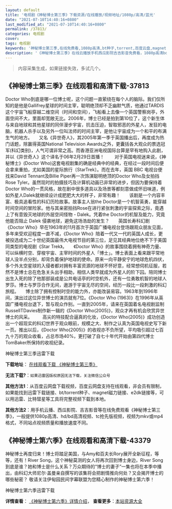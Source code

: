 ```yaml
---
layout: default
title: '电视剧《神秘博士第三季》下载资源/在线播放/视频地址/1080p/高清/蓝光'
date: "2021-07-10T14:40:16+0800"
last_modified_at: "2021-07-10T14:40:16+0800"
permalink: /37813/
categories: 电视剧
cover:
tags: 电视剧
keywords: '神秘博士第三季,在线免费看,1080p高清,bt种子,torrent,百度云盘,magnet,磁力链,迅雷下载资源'
description: '《神秘博士第三季》在线云播放手机西瓜影院吉吉影音免费看，1080p高清bd/hd未删减完整版和tc抢先枪版，mkv/mp4格式，附带bt/torrent种子、magnet/磁力链、百度云盘、网盘资源迅雷下载链接'
---
```


>内容采集生成，如果链接失效，多试几个。


## 《神秘博士第三季》在线观看和高清下载-37813

Doctor Who到底是哪一位博士呢，这个问题一直萦绕在每个人的脑际。我们仅所知的是他是Gallifrey星球的时间主宰，聪明绝顶却不乏幽默气质，他通过TARDIS这个宇宙飞船穿越二维空间（时间和空间），飞船看上去像一个英国警察岗亭，外面空间不大，里面却宽敞无比。2006年，博士已经是拍到第10位了，这个新生体与来自地球和其他星球的同伴漫步宇宙，抗击压迫，智取邪恶的外星人，发狂的电脑，机器人杀手以及另外一位叫法师的时间主宰，是他让宇宙成为一个和平的布满生气的地方。　　又名《异世奇人》，其2005年第一季于英国播出后，再度成为热门话题，除赢得英国National Television Awards之外，更囊括各大观众的票选冠军(科幻类别)，人气可谓非常之高。而香港亚洲电视国际台算是罕有地购入此剧，并以《异世奇人》这个译名于06年2月29日首播！ 　　对于英国电视迷来说，《神秘博士》(Doctor Who)这套电视剧集的确是经典中的经典，在经过一段时间后便会拿来重拍，尤如美国的星际旅行〔StarTrek〕。而在去年，英国 BBC 电视台便找来David Tennant及Billie Piper再一次饰演聪明绝顶的Doctor Who及女拍挡Rose Tyler。虽然现时的拍摄技巧及计算机动画已非常的进步，但因为要保持着Doctor Who的一贯风格，故在剧中很多道具以及场景等都刻意做成怀旧味道，例如外星人Dalek就继续设计成肥肥大大的样子，非常有趣！　　该剧是一个内容丰富、极具追看性的科幻历险故事。故事主人翁the Doctor是一个机智英勇，能穿越时间空间的冒险家。他与其亲密拍挡Rose在进行紧张刺激的宇宙探索之际，竟遇上了有意毁灭地球的外层空间怪物 - Dalek。凭着the Doctor的机智及能力，究竟他能否阻止 Dalek 侵袭地球，避免这场浩劫的发生？　　英国长寿科幻剧《Doctor Who》早在1963年的11月首次于英国广播电视台登场跟观众朋友见面，多年来受欢迎程度一直不减，《Doctor Who》陪着一代又一代的英国人成长，更被投选成为二十世纪英国最伟大电视节目的第三位，足见其经典地位绝不下于美国同类型的电视剧《Star Trek》。　　《Doctor Who》的故事围绕着拥有神奇力量、可以纵横时空、穿梭宇宙、主宰时间的外星人「博士」。博士表面上看来跟平常地球人没半点分别，却背负着保护地球的使命。原来一向平静安宁的地球危机四伏，多个外太空星球的入侵者都对拥有丰富资源的地球不怀好意，经常想伺机征服，若然不是博士总在危急关头出手相助，相信人类早就成为外星人的阶下囚。陪同博士出生入死的除了他那部装成是公共电话亭的时空机外，还有一位勇敢机智的地球人罗莎。博士与罗莎合作无间，遨游于宇宙无尽的空间，经历一段比一段刺激的科幻旅程。　　博士除了拥有控制时空的能力外，亦能改装易容。1963年到1996年间，演出过这位异世博士的演员就有7位。《Doctor Who (1963)》在1996年从英国广播电视台退下，暂与观众作别。一直到2005年，请来在英国着名电视剧监制RussellTDavies制作新一辑的《Doctor Who(2005)》，观众才再有机会欣赏异世博士的风采。 　　高尖的特技配合逼真的化妆，《Doctor Who(2005)》成功创造出一个超现实的科幻世界于观众眼前，规模之大、制作之认真为英国电视史写下新一页。推出以后，《Doctor Who(2005)》的收视亦不负所望，平均吸引超过七百九十万的观众收看，占总市场40%，更打破了自七十年代开始由第四代博士TomBaker所保持的收视纪录。


神秘博士第三季迅雷下载

**下载地址**： [在线观看下载 《神秘博士第三季》](https://www.993dy.com//vod-detail-id-29124.html) 


**无法下载?**：`如果迅雷因版权原因无法下载，关注微信公众号 `

**其他方法1**：从百度云网盘下载视频，百度云网盘支持在线观看，非会员有限制，如果能找到迅雷下载链接、bt/torrent种子、magnet磁力链接、e2dk链接等，可以用迅雷、比特彗星等工具将完整视频下载到本地。

**其他方法2**：用手机云播、西瓜影院、吉吉影音等在线免费观看《神秘博士第三季》，一般提供1080p高清、hd/bd高清视频、tc抢先版视频，视频为mkv或mp4格式，不同站点视频质量和播放速度不同。


## 《神秘博士第六季》在线观看和高清下载-43379

神秘博士再度归来！博士将踏足美国，与Amy和百夫长Rory展开全新征程，等等，还有！River Song，这个神秘莫测的女人将再次回到博士身边，River Song到底是谁？她和博士是什么关系？万众期待的&ldquo;博士的妻子&rdquo;一集也将在本季中播出，由科幻大师尼尔&middot;盖曼亲自撰写的该集将会把剧情推向何处？又会揭开博士的哪些秘密？ 敬请关注伊甸园民间字幕联盟为您精心制作的神秘博士第六季！


神秘博士第六季迅雷下载

**详情查看**： [《神秘博士第六季》详情介绍](/movie/43379/)， **查看更多**：[本站资源大全](/movie/t/all/)

